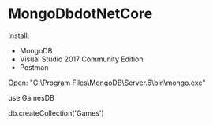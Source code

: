 # MongoDbdotNetCore
Install:
- MongoDB
- Visual Studio 2017 Community Edition
- Postman

Open:
"C:\Program Files\MongoDB\Server.6\bin\mongo.exe"

use GamesDB

db.createCollection('Games')


